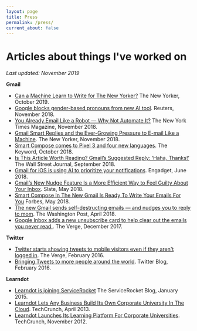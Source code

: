 ```yaml
---
layout: page
title: Press
permalink: /press/
current_about: false
---
```



# Articles about things I've worked on
*Last updated: November 2019*

**Gmail**

* [Can a Machine Learn to Write for The New Yorker?](https://www.newyorker.com/magazine/2019/10/14/can-a-machine-learn-to-write-for-the-new-yorker) The New Yorker, October 2019.
* [Google blocks gender-based pronouns from new AI tool](https://www.reuters.com/article/us-alphabet-google-ai-gender/fearful-of-bias-google-blocks-gender-based-pronouns-from-new-ai-tool-idUSKCN1NW0EF). Reuters, November 2018.
* [You Already Email Like a Robot — Why Not Automate It?](https://www.nytimes.com/2018/11/07/magazine/you-already-email-like-a-robot-why-not-automate-it.html) The New York Times Magazine, November 2018.
* [Gmail Smart Replies and the Ever-Growing Pressure to E-mail Like a Machine](https://www.newyorker.com/tech/annals-of-technology/gmail-smart-replies-and-the-ever-growing-pressure-to-e-mail-like-a-machine). The New Yorker, November 2018.
* [Smart Compose comes to Pixel 3 and four new languages](https://www.blog.google/products/gmail/smart-compose-comes-pixel-3-and-four-new-languages/). The Keyword, October 2018.
* [Is This Article Worth Reading? Gmail’s Suggested Reply: ‘Haha, Thanks!’](https://www.wsj.com/articles/very-interesting-awesome-love-it-gmail-users-confront-chipper-smart-reply-1537282569) The Wall Street Journal, September 2018. 
* [Gmail for iOS is using AI to prioritize your notifications](https://www.engadget.com/2018/06/15/gmail-ios-high-priority-notifications/). Engadget, June 2018.
* [Gmail’s New Nudge Feature Is a More Efficient Way to Feel Guilty About Your Inbox](https://slate.com/technology/2018/05/gmails-nudge-feature-is-a-more-efficient-way-to-feel-guilty-about-your-inbox.html). Slate, May 2018. 
* [Smart Compose In The New Gmail Is Ready To Write Your Emails For You](https://www.forbes.com/sites/anthonykarcz/2018/05/08/smart-compose-in-the-new-gmail-is-ready-to-write-your-emails-for-you/#354b3c654c2e) Forbes, May 2018.
* [The new Gmail sends self-destructing emails — and nudges you to reply to mom](https://www.washingtonpost.com/news/the-switch/wp/2018/04/25/the-new-gmail-sends-self-destructing-emails-and-nudges-you-to-reply-to-mom/). The Washington Post, April 2018.
* [Google Inbox adds a new unsubscribe card to help clear out the emails you never read
](https://www.theverge.com/2017/12/15/16780648/google-inbox-unsubscribe-card-promotional-emails). The Verge, December 2017.

**Twitter**

* [Twitter starts showing tweets to mobile visitors even if they aren't logged in](https://www.theverge.com/2016/2/2/10898658/twitter-logged-out-home-page-mobile-countries). The Verge, February 2016. 
* [Bringing Tweets to more people around the world](https://blog.twitter.com/official/en_us/a/2016/bringing-tweets-to-more-people-around-the-world.html). Twitter Blog, February 2016. 

**Learndot**
* [Learndot is joining ServiceRocket](https://blog.servicerocket.com/learndot/learndot-is-joining-servicerocket) The ServiceRocket Blog, January 2015.
* [Learndot Lets Any Business Build Its Own Corporate University In The Cloud](https://techcrunch.com/2013/04/25/learndot-officially-opens-to-the-public-to-let-any-business-build-its-own-corporate-university-in-the-cloud/). TechCrunch, April 2013.
* [Learndot Launches Its Learning Platform For Corporate Universities](https://techcrunch.com/2012/11/13/learndot-launches-its-learning-platform-for-corporate-universities/). TechCrunch, November 2012. 
